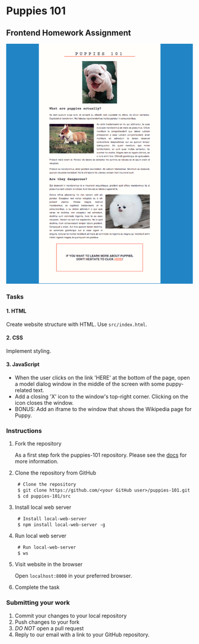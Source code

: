 # Puppies 101

## Frontend Homework Assignment

![expected website](./website.png)

### Tasks

#### 1. HTML

Create website structure with HTML. Use `src/index.html`.

#### 2. CSS

Implement styling.

#### 3. JavaScript

  * When the user clicks on the link 'HERE' at the bottom of the page, open a
    model dialog window in the middle of the screen with some puppy-related
    text.
  * Add a closing 'X' icon to the window's top-right corner. Clicking on the
    icon closes the window.
  * BONUS: Add an iframe to the window that shows the Wikipedia page for Puppy.

### Instructions

1. Fork the repository

    As a first step fork the puppies-101 repository. Please see the
    [docs](https://docs.github.com/en/get-started/quickstart/fork-a-repo) for more
    information.

2. Clone the repository from GitHub

        # Clone the repository
        $ git clone https://github.com/<your GitHub user>/puppies-101.git
        $ cd puppies-101/src

3. Install local web server

        # Install local-web-server
        $ npm install local-web-server -g

4. Run local web server

        # Run local-web-server
        $ ws

5. Visit website in the browser

    Open `localhost:8000` in your preferred browser.


6. Complete the task


### Submitting your work

1. Commit your changes to your local repository
2. Push changes to your fork
3. *DO NOT* open a pull request
4. Reply to our email with a link to your GitHub repository.
